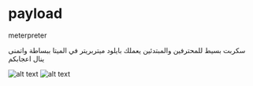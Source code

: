 # payload
meterpreter 


سكربت بسيط للمحترفين والمبتدئين يعملك بايلود ميتربريتر في الميتا ببساطة واتمنى ينال اعجابكم


![alt text](https://d.top4top.net/p_820rf2wj1.jpg)
![alt text](https://b.top4top.net/p_820crjf81.jpg)


